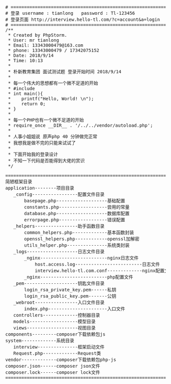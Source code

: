 <pre>
# =============================================================================
# 登录 username : tianlong   password : Tl-123456
# 登录页面 http://interview.hello-tl.com/?c=account&a=login
# =============================================================================
/**
 * Created by PhpStorm.
 * User: mr tianlong
 * Email: 13343000479@163.com
 * phone: 13343000479 / 17342075152
 * Date: 2018/9/14
 * Time: 10:13
 *
 * 朴新教育集团 面试测试题 登录开始时间 2018/9/14
 *
 * 每一个伟大的思想都有一个微不足道的开始
 * #include <stdio.h>
 * int main(){
 *    printf("Hello, World! \n");
 *    return 0;
 * }
 *
 * 每一个PHP也有一个微不足道的开始
 * require_once __DIR__ . '/../../vendor/autoload.php';
 *
 * 人事小姐姐说 原声php 40 分钟做完正常
 * 我想我是做不完的只能来试试了
 *
 * 下面开始我的登录设计
 * 不知一下代码是否能得到大佬的赏识
 */
</pre>


<pre>
=============================================================================
简陋框架目录
application--------项目目录
   _config-----------------配置文件目录
       basepage.php-------------------基础配置
       constants.php------------------尝用的常量
       database.php-------------------数据库配置
       errorpage.php------------------错误配置
   _helpers----------------助手函数目录
       common_helpers.php-------------基本函数封装
       openssl_helpers.php------------openssl加解密
       utils_helper.php---------------系统类封装
   _logs-------------------日志文件目录
       _nginx-------------------------nginx日志文件
           host.access.log-------------------------日志文件
           interview.hello-tl.com.conf-------------nginx配置文件
       _nginx-------------------------php配置文件
   _pem--------------------钥匙文件目录
       login_rsa_private_key.pem------私钥
       login_rsa_public_key.pem-------公钥
   _webroot----------------入口文件目录
       index.php----------------------入口文件
   controllers-------------控制器目录
   models------------------模型目录
   views-------------------视图目录
components---------composer下载依赖包js
system-------------系统目录
   interview---------------框架启动文件
   Request.php-------------Request类
vendor-------------composer下载依赖包php-js
composer.json------composer json文件
composer.lock------composer lock文件
=============================================================================
</pre>